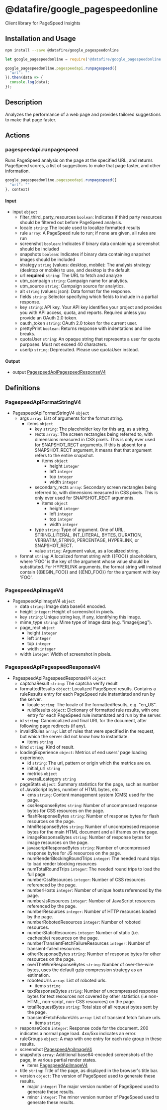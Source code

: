 # @datafire/google_pagespeedonline

Client library for PageSpeed Insights

## Installation and Usage
```bash
npm install --save @datafire/google_pagespeedonline
```
```js
let google_pagespeedonline = require('@datafire/google_pagespeedonline').create();

google_pagespeedonline.pagespeedapi.runpagespeed({
  "url": ""
}).then(data => {
  console.log(data);
});
```

## Description

Analyzes the performance of a web page and provides tailored suggestions to make that page faster.

## Actions

### pagespeedapi.runpagespeed
Runs PageSpeed analysis on the page at the specified URL, and returns PageSpeed scores, a list of suggestions to make that page faster, and other information.


```js
google_pagespeedonline.pagespeedapi.runpagespeed({
  "url": ""
}, context)
```

#### Input
* input `object`
  * filter_third_party_resources `boolean`: Indicates if third party resources should be filtered out before PageSpeed analysis.
  * locale `string`: The locale used to localize formatted results
  * rule `array`: A PageSpeed rule to run; if none are given, all rules are run
  * screenshot `boolean`: Indicates if binary data containing a screenshot should be included
  * snapshots `boolean`: Indicates if binary data containing snapshot images should be included
  * strategy `string` (values: desktop, mobile): The analysis strategy (desktop or mobile) to use, and desktop is the default
  * url **required** `string`: The URL to fetch and analyze
  * utm_campaign `string`: Campaign name for analytics.
  * utm_source `string`: Campaign source for analytics.
  * alt `string` (values: json): Data format for the response.
  * fields `string`: Selector specifying which fields to include in a partial response.
  * key `string`: API key. Your API key identifies your project and provides you with API access, quota, and reports. Required unless you provide an OAuth 2.0 token.
  * oauth_token `string`: OAuth 2.0 token for the current user.
  * prettyPrint `boolean`: Returns response with indentations and line breaks.
  * quotaUser `string`: An opaque string that represents a user for quota purposes. Must not exceed 40 characters.
  * userIp `string`: Deprecated. Please use quotaUser instead.

#### Output
* output [PagespeedApiPagespeedResponseV4](#pagespeedapipagespeedresponsev4)



## Definitions

### PagespeedApiFormatStringV4
* PagespeedApiFormatStringV4 `object`
  * args `array`: List of arguments for the format string.
    * items `object`
      * key `string`: The placeholder key for this arg, as a string.
      * rects `array`: The screen rectangles being referred to, with dimensions measured in CSS pixels. This is only ever used for SNAPSHOT_RECT arguments. If this is absent for a SNAPSHOT_RECT argument, it means that that argument refers to the entire snapshot.
        * items `object`
          * height `integer`
          * left `integer`
          * top `integer`
          * width `integer`
      * secondary_rects `array`: Secondary screen rectangles being referred to, with dimensions measured in CSS pixels. This is only ever used for SNAPSHOT_RECT arguments.
        * items `object`
          * height `integer`
          * left `integer`
          * top `integer`
          * width `integer`
      * type `string`: Type of argument. One of URL, STRING_LITERAL, INT_LITERAL, BYTES, DURATION, VERBATIM_STRING, PERCENTAGE, HYPERLINK, or SNAPSHOT_RECT.
      * value `string`: Argument value, as a localized string.
  * format `string`: A localized format string with {{FOO}} placeholders, where 'FOO' is the key of the argument whose value should be substituted. For HYPERLINK arguments, the format string will instead contain {{BEGIN_FOO}} and {{END_FOO}} for the argument with key 'FOO'.

### PagespeedApiImageV4
* PagespeedApiImageV4 `object`
  * data `string`: Image data base64 encoded.
  * height `integer`: Height of screenshot in pixels.
  * key `string`: Unique string key, if any, identifying this image.
  * mime_type `string`: Mime type of image data (e.g. "image/jpeg").
  * page_rect `object`
    * height `integer`
    * left `integer`
    * top `integer`
    * width `integer`
  * width `integer`: Width of screenshot in pixels.

### PagespeedApiPagespeedResponseV4
* PagespeedApiPagespeedResponseV4 `object`
  * captchaResult `string`: The captcha verify result
  * formattedResults `object`: Localized PageSpeed results. Contains a ruleResults entry for each PageSpeed rule instantiated and run by the server.
    * locale `string`: The locale of the formattedResults, e.g. "en_US".
    * ruleResults `object`: Dictionary of formatted rule results, with one entry for each PageSpeed rule instantiated and run by the server.
  * id `string`: Canonicalized and final URL for the document, after following page redirects (if any).
  * invalidRules `array`: List of rules that were specified in the request, but which the server did not know how to instantiate.
    * items `string`
  * kind `string`: Kind of result.
  * loadingExperience `object`: Metrics of end users' page loading experience.
    * id `string`: The url, pattern or origin which the metrics are on.
    * initial_url `string`
    * metrics `object`
    * overall_category `string`
  * pageStats `object`: Summary statistics for the page, such as number of JavaScript bytes, number of HTML bytes, etc.
    * cms `string`: Content management system (CMS) used for the page.
    * cssResponseBytes `string`: Number of uncompressed response bytes for CSS resources on the page.
    * flashResponseBytes `string`: Number of response bytes for flash resources on the page.
    * htmlResponseBytes `string`: Number of uncompressed response bytes for the main HTML document and all iframes on the page.
    * imageResponseBytes `string`: Number of response bytes for image resources on the page.
    * javascriptResponseBytes `string`: Number of uncompressed response bytes for JS resources on the page.
    * numRenderBlockingRoundTrips `integer`: The needed round trips to load render blocking resources
    * numTotalRoundTrips `integer`: The needed round trips to load the full page
    * numberCssResources `integer`: Number of CSS resources referenced by the page.
    * numberHosts `integer`: Number of unique hosts referenced by the page.
    * numberJsResources `integer`: Number of JavaScript resources referenced by the page.
    * numberResources `integer`: Number of HTTP resources loaded by the page.
    * numberRobotedResources `integer`: Number of roboted resources.
    * numberStaticResources `integer`: Number of static (i.e. cacheable) resources on the page.
    * numberTransientFetchFailureResources `integer`: Number of transient-failed resources.
    * otherResponseBytes `string`: Number of response bytes for other resources on the page.
    * overTheWireResponseBytes `string`: Number of over-the-wire bytes, uses the default gzip compression strategy as an estimation.
    * robotedUrls `array`: List of roboted urls.
      * items `string`
    * textResponseBytes `string`: Number of uncompressed response bytes for text resources not covered by other statistics (i.e non-HTML, non-script, non-CSS resources) on the page.
    * totalRequestBytes `string`: Total size of all request bytes sent by the page.
    * transientFetchFailureUrls `array`: List of transient fetch failure urls.
      * items `string`
  * responseCode `integer`: Response code for the document. 200 indicates a normal page load. 4xx/5xx indicates an error.
  * ruleGroups `object`: A map with one entry for each rule group in these results.
  * screenshot [PagespeedApiImageV4](#pagespeedapiimagev4)
  * snapshots `array`: Additional base64-encoded screenshots of the page, in various partial render states.
    * items [PagespeedApiImageV4](#pagespeedapiimagev4)
  * title `string`: Title of the page, as displayed in the browser's title bar.
  * version `object`: The version of PageSpeed used to generate these results.
    * major `integer`: The major version number of PageSpeed used to generate these results.
    * minor `integer`: The minor version number of PageSpeed used to generate these results.


